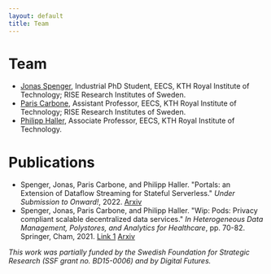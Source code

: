 ```yaml
---
layout: default
title: Team
---
```


# Team

* [Jonas Spenger](https://www.kth.se/profile/jspenger), Industrial PhD Student, EECS, KTH Royal Institute of Technology; RISE Research Institutes of Sweden.
* [Paris Carbone](https://www.kth.se/profile/parisc), Assistant Professor, EECS, KTH Royal Institute of Technology; RISE Research Institutes of Sweden.
* [Philipp Haller](https://www.kth.se/profile/phaller),
  Associate Professor, EECS, KTH Royal Institute of Technology.

# Publications

* Spenger, Jonas, Paris Carbone, and Philipp Haller. "Portals: an Extension of Dataflow Streaming for Stateful Serverless." *Under Submission to Onward!*, 2022. [Arxiv](...)
* Spenger, Jonas, Paris Carbone, and Philipp Haller. "Wip: Pods: Privacy compliant scalable decentralized data services." *In Heterogeneous Data Management, Polystores, and Analytics for Healthcare*, pp. 70-82. Springer, Cham, 2021. [Link 1](https://link.springer.com/chapter/10.1007/978-3-030-93663-1_7) [Arxiv](...) 

*This work was partially funded by the Swedish Foundation for Strategic Research (SSF grant no. BD15-0006) and by Digital Futures.*
